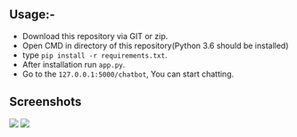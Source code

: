
## Usage:-
- Download this repository via GIT or zip.
- Open CMD in directory of this repository(Python 3.6 should be installed)
- type `pip install -r requirements.txt`.
- After installation run `app.py`.
- Go to the `127.0.0.1:5000/chatbot`, You can start chatting.

## Screenshots
<img src="https://github.com/Spidy20/Flask_NLP_ChatBot/blob/master/1.png">
<img src="https://github.com/Spidy20/Flask_NLP_ChatBot/blob/master/2.png">



